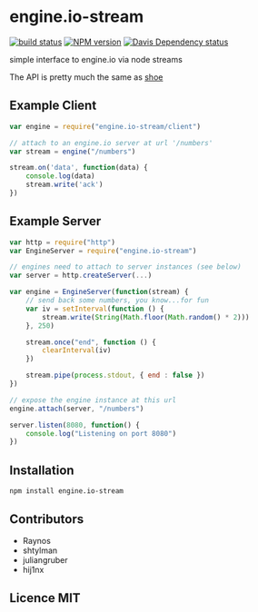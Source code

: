 # engine.io-stream

[![build status][1]][2]
[![NPM version][3]][4]
[![Davis Dependency status][9]][10]

simple interface to engine.io via node streams

The API is pretty much the same as [shoe](https://github.com/substack/shoe)

## Example Client

```js
var engine = require("engine.io-stream/client")

// attach to an engine.io server at url '/numbers'
var stream = engine("/numbers")

stream.on('data', function(data) {
    console.log(data)
    stream.write('ack')
})
```

## Example Server

```js
var http = require("http")
var EngineServer = require("engine.io-stream")

// engines need to attach to server instances (see below)
var server = http.createServer(...)

var engine = EngineServer(function(stream) {
    // send back some numbers, you know...for fun
    var iv = setInterval(function () {
        stream.write(String(Math.floor(Math.random() * 2)))
    }, 250)

    stream.once("end", function () {
        clearInterval(iv)
    })

    stream.pipe(process.stdout, { end : false })
})

// expose the engine instance at this url
engine.attach(server, "/numbers")

server.listen(8080, function() {
    console.log("Listening on port 8080")
})
```

## Installation

`npm install engine.io-stream`

## Contributors

 - Raynos
 - shtylman
 - juliangruber
 - hij1nx

## Licence MIT

  [1]: https://secure.travis-ci.org/Raynos/engine.io-stream.png
  [2]: https://travis-ci.org/Raynos/engine.io-stream
  [3]: https://badge.fury.io/js/engine.io-stream.png
  [4]: https://badge.fury.io/js/engine.io-stream
  [5]: https://coveralls.io/repos/Raynos/engine.io-stream/badge.png
  [6]: https://coveralls.io/r/Raynos/engine.io-stream
  [7]: https://gemnasium.com/Raynos/engine.io-stream.png
  [8]: https://gemnasium.com/Raynos/engine.io-stream
  [9]: https://david-dm.org/Raynos/engine.io-stream.png
  [10]: https://david-dm.org/Raynos/engine.io-stream
  [11]: https://ci.testling.com/Raynos/engine.io-stream.png
  [12]: https://ci.testling.com/Raynos/engine.io-stream
